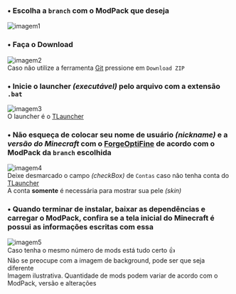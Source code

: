 ### • Escolha a `branch` com o ModPack que deseja  
![imagem1](https://i.imgur.com/JU4efuU.png)  

### • Faça o Download  
![imagem2](https://i.imgur.com/9alH9ka.png)  
Caso não utilize a ferramenta [Git](https://git-scm.com) pressione em `Download ZIP`  

### • Inicie o launcher _(executável)_ pelo arquivo com a extensão `.bat`  
![imagem3](https://i.imgur.com/a/dQlpG9o.png)  
O launcher é o [TLauncher](https://tlauncher.org)  

### • Não esqueça de colocar seu nome de usuário _(nickname)_ e a _versão do Minecraft_ com o [Forge](http://files.minecraftforge.net)[OptiFine](https://optifine.net/) de acordo com o ModPack da `branch` escolhida  
![imagem4](https://i.imgur.com/NIugCDG.png)  
Deixe desmarcado o campo _(checkBox)_ de `Contas` caso não tenha conta do [TLauncher](https://tlauncher.org)  
A conta **somente** é necessária para mostrar sua pele _(skin)_  

### • Quando terminar de instalar, baixar as dependências e carregar o ModPack, confira se a tela inicial do Minecraft é possui as informações escritas com essa  
![imagem5](https://i.imgur.com/KODpPCg.png)  
Caso tenha o mesmo número de mods está tudo certo 👍   
Não se preocupe com a imagem de background, pode ser que seja diferente  
Imagem ilustrativa. Quantidade de mods podem variar de acordo com o ModPack, versão e alterações  
